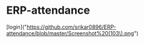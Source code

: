 # ERP-attendance
[login]("https://github.com/srikar0896/ERP-attendance/blob/master/Screenshot%20(103\).png")
